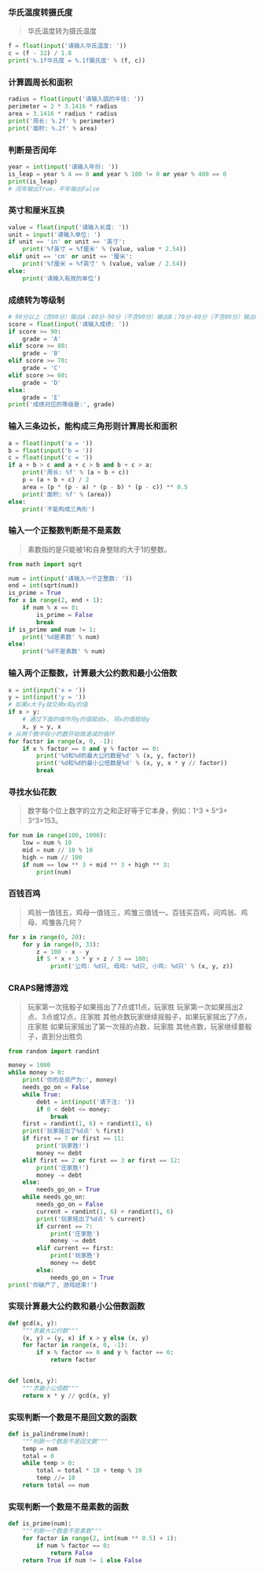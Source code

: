 ### 华氏温度转摄氏度
> 华氏温度转为摄氏温度
```python
f = float(input('请输入华氏温度: '))
c = (f - 32) / 1.8
print('%.1f华氏度 = %.1f摄氏度' % (f, c))
```

### 计算圆周长和面积
```python
radius = float(input('请输入圆的半径: '))
perimeter = 2 * 3.1416 * radius
area = 3.1416 * radius * radius
print('周长: %.2f' % perimeter)
print('面积: %.2f' % area)
```

### 判断是否闰年
```python
year = int(input('请输入年份: '))
is_leap = year % 4 == 0 and year % 100 != 0 or year % 400 == 0
print(is_leap)
# 闰年输出True，平年输出False
```

### 英寸和厘米互换
```python
value = float(input('请输入长度: '))
unit = input('请输入单位: ')
if unit == 'in' or unit == '英寸':
    print('%f英寸 = %f厘米' % (value, value * 2.54))
elif unit == 'cm' or unit == '厘米':
    print('%f厘米 = %f英寸' % (value, value / 2.54))
else:
    print('请输入有效的单位')
```

### 成绩转为等级制
```python
# 90分以上（含90分）输出A；80分-90分（不含90分）输出B；70分-80分（不含80分）输出C；60分-70分（不含70分）输出D；60分以下输出E
score = float(input('请输入成绩: '))
if score >= 90:
    grade = 'A'
elif score >= 80:
    grade = 'B'
elif score >= 70:
    grade = 'C'
elif score >= 60:
    grade = 'D'
else:
    grade = 'E'
print('成绩对应的等级是:', grade)
```

### 输入三条边长，能构成三角形则计算周长和面积
```python
a = float(input('a = '))
b = float(input('b = '))
c = float(input('c = '))
if a + b > c and a + c > b and b + c > a:
    print('周长: %f' % (a + b + c))
    p = (a + b + c) / 2
    area = (p * (p - a) * (p - b) * (p - c)) ** 0.5
    print('面积: %f' % (area))
else:
    print('不能构成三角形')
```

### 输入一个正整数判断是不是素数
> 素数指的是只能被1和自身整除的大于1的整数。
```python
from math import sqrt

num = int(input('请输入一个正整数: '))
end = int(sqrt(num))
is_prime = True
for x in range(2, end + 1):
    if num % x == 0:
        is_prime = False
        break
if is_prime and num != 1:
    print('%d是素数' % num)
else:
    print('%d不是素数' % num)
```

### 输入两个正整数，计算最大公约数和最小公倍数
```python
x = int(input('x = '))
y = int(input('y = '))
# 如果x大于y就交换x和y的值
if x > y:
    # 通过下面的操作将y的值赋给x, 将x的值赋给y
    x, y = y, x
# 从两个数中较小的数开始做递减的循环
for factor in range(x, 0, -1):
    if x % factor == 0 and y % factor == 0:
        print('%d和%d的最大公约数是%d' % (x, y, factor))
        print('%d和%d的最小公倍数是%d' % (x, y, x * y // factor))
        break
```

### 寻找水仙花数
> 数字每个位上数字的立方之和正好等于它本身，例如：1^3 + 5^3+ 3^3=153。

```python
for num in range(100, 1000):
    low = num % 10
    mid = num // 10 % 10
    high = num // 100
    if num == low ** 3 + mid ** 3 + high ** 3:
        print(num)
```

### 百钱百鸡
> 鸡翁一值钱五，鸡母一值钱三，鸡雏三值钱一。百钱买百鸡，问鸡翁、鸡母、鸡雏各几何？

```python
for x in range(0, 20):
    for y in range(0, 33):
        z = 100 - x - y
        if 5 * x + 3 * y + z / 3 == 100:
            print('公鸡: %d只, 母鸡: %d只, 小鸡: %d只' % (x, y, z))
```

### CRAPS赌博游戏
> 玩家第一次摇骰子如果摇出了7点或11点，玩家胜
> 玩家第一次如果摇出2点、3点或12点，庄家胜
> 其他点数玩家继续摇骰子，如果玩家摇出了7点，庄家胜
> 如果玩家摇出了第一次摇的点数，玩家胜
> 其他点数，玩家继续要骰子，直到分出胜负
```python
from random import randint

money = 1000
while money > 0:
    print('你的总资产为:', money)
    needs_go_on = False
    while True:
        debt = int(input('请下注: '))
        if 0 < debt <= money:
            break
    first = randint(1, 6) + randint(1, 6)
    print('玩家摇出了%d点' % first)
    if first == 7 or first == 11:
        print('玩家胜!')
        money += debt
    elif first == 2 or first == 3 or first == 12:
        print('庄家胜!')
        money -= debt
    else:
        needs_go_on = True
    while needs_go_on:
        needs_go_on = False
        current = randint(1, 6) + randint(1, 6)
        print('玩家摇出了%d点' % current)
        if current == 7:
            print('庄家胜')
            money -= debt
        elif current == first:
            print('玩家胜')
            money += debt
        else:
            needs_go_on = True
print('你破产了, 游戏结束!')
```

### 实现计算最大公约数和最小公倍数函数
```python
def gcd(x, y):
    """求最大公约数"""
    (x, y) = (y, x) if x > y else (x, y)
    for factor in range(x, 0, -1):
        if x % factor == 0 and y % factor == 0:
            return factor


def lcm(x, y):
    """求最小公倍数"""
    return x * y // gcd(x, y)
```

### 实现判断一个数是不是回文数的函数
```python
def is_palindrome(num):
    """判断一个数是不是回文数"""
    temp = num
    total = 0
    while temp > 0:
        total = total * 10 + temp % 10
        temp //= 10
    return total == num
```

### 实现判断一个数是不是素数的函数
```python
def is_prime(num):
    """判断一个数是不是素数"""
    for factor in range(2, int(num ** 0.5) + 1):
        if num % factor == 0:
            return False
    return True if num != 1 else False
```